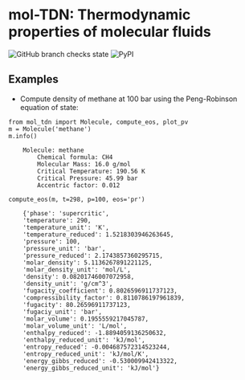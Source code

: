 # mol-TDN: Thermodynamic properties of molecular fluids

![GitHub branch checks state](https://img.shields.io/github/checks-status/danieleongari/mol-tdn/master)
![PyPI](https://img.shields.io/pypi/v/mol-tdn)


## Examples
* Compute density of methane at 100 bar using the Peng-Robinson equation of state:

```
from mol_tdn import Molecule, compute_eos, plot_pv
m = Molecule('methane')
m.info()

    Molecule: methane
        Chemical formula: CH4
        Molecular Mass: 16.0 g/mol
        Critical Temperature: 190.56 K
        Critical Pressure: 45.99 bar
        Accentric factor: 0.012

compute_eos(m, t=298, p=100, eos='pr')

    {'phase': 'supercritic',
    'temperature': 290,
    'temperature_unit': 'K',
    'temperature_reduced': 1.5218303946263645,
    'pressure': 100,
    'pressure_unit': 'bar',
    'pressure_reduced': 2.1743857360295715,
    'molar_density': 5.1136267891221125,
    'molar_density_unit': 'mol/L',
    'density': 0.08201746007072958,
    'density_unit': 'g/cm^3',
    'fugacity_coefficient': 0.8026596911737123,
    'compressibility_factor': 0.8110786197961839,
    'fugacity': 80.26596911737123,
    'fugaciy_unit': 'bar',
    'molar_volume': 0.1955559217045787,
    'molar_volume_unit': 'L/mol',
    'enthalpy_reduced': -1.8894059136250632,
    'enthalpy_reduced_unit': 'kJ/mol',
    'entropy_reduced': -0.004687572314523244,
    'entropy_reduced_unit': 'kJ/mol/K',
    'energy_gibbs_reduced': -0.530009942413322,
    'energy_gibbs_reduced_unit': 'kJ/mol'}
```
